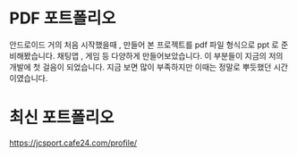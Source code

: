 # PDF 포트폴리오
안드로이드 거의 처음 시작했을때 , 만들어 본 프로젝트를 pdf 파일 형식으로 ppt 로 준비해봤습니다. 채팅앱 , 게임 등 다양하게 만들어보았습니다. 이 부분들이 지금의 저의 개발에 첫 걸음이 되었습니다. 지금 보면 많이 부족하지만 이때는 정말로 뿌듯했던 시간이였습니다.

# 최신 포트폴리오 
https://jcsport.cafe24.com/profile/
